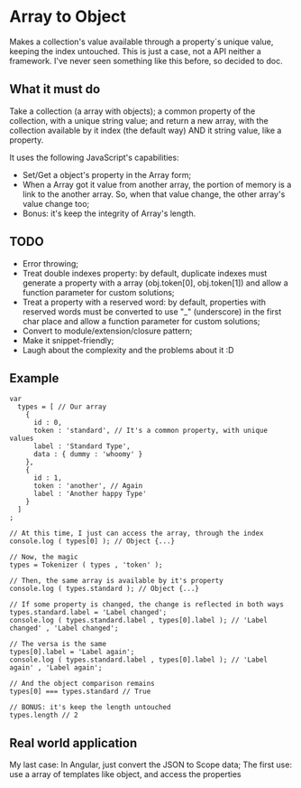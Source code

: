 # Array to Object
Makes a collection's value available through a property´s unique value, keeping the index untouched. This is just a case, not a API neither a framework. I've never seen something like this before, so decided to doc.

## What it must do
Take a collection (a array with objects); a common property of the collection, with a unique string value; and return a new array, with the collection available by it index (the default way) AND it string value, like a property.

It uses the following JavaScript's capabilities:

- Set/Get a object's property in the Array form;
- When a Array got it value from another array, the portion of memory is a link to the another array. So, when that value change, the other array's value change too;
- Bonus: it's keep the integrity of Array's length.

## TODO

- Error throwing;
- Treat double indexes property: by default, duplicate indexes must generate a property with a array (obj.token[0], obj.token[1]) and allow a function parameter for custom solutions;
- Treat a property with a reserved word: by default, properties with reserved words must be converted to use "_"  (underscore) in the first char place and allow a function parameter for custom solutions;
- Convert to module/extension/closure pattern;
- Make it snippet-friendly;
- Laugh about the complexity and the problems about it :D

## Example

```
var
  types = [ // Our array
    {
      id : 0,
      token : 'standard', // It's a common property, with unique values
      label : 'Standard Type',
      data : { dummy : 'whoomy' }
    },
    {
      id : 1,
      token : 'another', // Again
      label : 'Another happy Type'
    }
  ]
;

// At this time, I just can access the array, through the index
console.log ( types[0] ); // Object {...}

// Now, the magic
types = Tokenizer ( types , 'token' );

// Then, the same array is available by it's property
console.log ( types.standard ); // Object {...}

// If some property is changed, the change is reflected in both ways
types.standard.label = 'Label changed';
console.log ( types.standard.label , types[0].label ); // 'Label changed' , 'Label changed';

// The versa is the same
types[0].label = 'Label again';
console.log ( types.standard.label , types[0].label ); // 'Label again' , 'Label again';

// And the object comparison remains
types[0] === types.standard // True

// BONUS: it's keep the length untouched
types.length // 2

```

## Real world application
My last case: In Angular, just convert the JSON to Scope data;
The first use: use a array of templates like object, and access the properties
